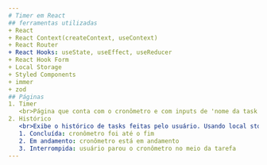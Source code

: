 ```yaml
---
# Timer em React
## ferramentas utilizadas
+ React
+ React Context(createContext, useContext)
+ React Router
+ React Hooks: useState, useEffect, useReducer
+ React Hook Form
+ Local Storage
+ Styled Components
+ immer
+ zod
## Páginas
1. Timer
   <br>Página que conta com o cronômetro e com inputs de 'nome da task' e 'tempo para realizara  task'. O cronômetro vai rodando conforme o tempo mostrado pelo usuário. O usuário também pode interromper a task a qualquer momento para realizar outra
2. Histórico
   <br>Exibe o histórico de tasks feitas pelo usuário. Usando local storage é capaz de guardar informações de tasks. As tasks são exbididas como:
   1. Concluída: cronômetro foi até o fim
   2. Em andamento: cronômetro está em andamento
   3. Interrompida: usuário parou o cronômetro no meio da tarefa
---
```

